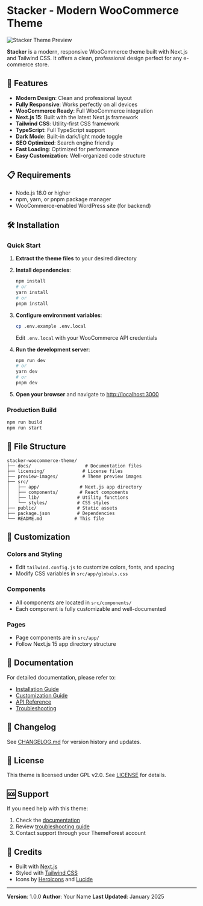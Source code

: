 # Stacker - Modern WooCommerce Theme

![Stacker Theme Preview](preview-images/main-preview.jpg)

**Stacker** is a modern, responsive WooCommerce theme built with Next.js and Tailwind CSS. It offers a clean, professional design perfect for any e-commerce store.

## 🚀 Features

- **Modern Design**: Clean and professional layout
- **Fully Responsive**: Works perfectly on all devices
- **WooCommerce Ready**: Full WooCommerce integration
- **Next.js 15**: Built with the latest Next.js framework
- **Tailwind CSS**: Utility-first CSS framework
- **TypeScript**: Full TypeScript support
- **Dark Mode**: Built-in dark/light mode toggle
- **SEO Optimized**: Search engine friendly
- **Fast Loading**: Optimized for performance
- **Easy Customization**: Well-organized code structure

## 📋 Requirements

- Node.js 18.0 or higher
- npm, yarn, or pnpm package manager
- WooCommerce-enabled WordPress site (for backend)

## 🛠️ Installation

### Quick Start

1. **Extract the theme files** to your desired directory
2. **Install dependencies**:
   ```bash
   npm install
   # or
   yarn install
   # or
   pnpm install
   ```

3. **Configure environment variables**:
   ```bash
   cp .env.example .env.local
   ```
   Edit `.env.local` with your WooCommerce API credentials

4. **Run the development server**:
   ```bash
   npm run dev
   # or
   yarn dev
   # or
   pnpm dev
   ```

5. **Open your browser** and navigate to [http://localhost:3000](http://localhost:3000)

### Production Build

```bash
npm run build
npm run start
```

## 📁 File Structure

```
stacker-woocommerce-theme/
├── docs/                    # Documentation files
├── licensing/              # License files
├── preview-images/         # Theme preview images
├── src/
│   ├── app/               # Next.js app directory
│   ├── components/        # React components
│   ├── lib/              # Utility functions
│   └── styles/           # CSS styles
├── public/               # Static assets
├── package.json          # Dependencies
└── README.md            # This file
```

## 🎨 Customization

### Colors and Styling
- Edit `tailwind.config.js` to customize colors, fonts, and spacing
- Modify CSS variables in `src/app/globals.css`

### Components
- All components are located in `src/components/`
- Each component is fully customizable and well-documented

### Pages
- Page components are in `src/app/`
- Follow Next.js 15 app directory structure

## 📖 Documentation

For detailed documentation, please refer to:
- [Installation Guide](docs/installation.md)
- [Customization Guide](docs/customization.md)
- [API Reference](docs/api-reference.md)
- [Troubleshooting](docs/troubleshooting.md)

## 🔄 Changelog

See [CHANGELOG.md](CHANGELOG.md) for version history and updates.

## 📄 License

This theme is licensed under GPL v2.0. See [LICENSE](licensing/LICENSE) for details.

## 🆘 Support

If you need help with this theme:
1. Check the [documentation](docs/)
2. Review [troubleshooting guide](docs/troubleshooting.md)
3. Contact support through your ThemeForest account

## 🙏 Credits

- Built with [Next.js](https://nextjs.org/)
- Styled with [Tailwind CSS](https://tailwindcss.com/)
- Icons by [Heroicons](https://heroicons.com/) and [Lucide](https://lucide.dev/)

---

**Version**: 1.0.0
**Author**: Your Name
**Last Updated**: January 2025
